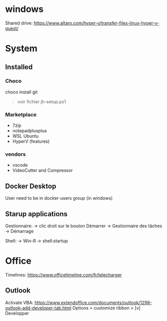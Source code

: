 # windows

Shared drive: https://www.altaro.com/hyper-v/transfer-files-linux-hyper-v-guest/

# System

## Installed

### Choco

choco install git
> voir fichier jh-setup.ps1

### Marketplace

- 7zip
- notepadplusplus
- WSL Ubuntu
- HyperV (features)

### vendors

- vscode
- VideoCutter and Compressor 

## Docker Desktop

User need to be in docker-users group (in windows)

## Starup applications

Gestionnaire:
-> clic droit sur le bouton Démarrer
-> Gestionnaire des tâches
-> Démarrage

Shell:
-> Win-R -> shell:startup

# Office

Timelines: https://www.officetimeline.com/fr/telecharger

## Outlook

Activate VBA:
https://www.extendoffice.com/documents/outlook/1298-outlook-add-developer-tab.html
Options > customize ribbon > [v] Developper
